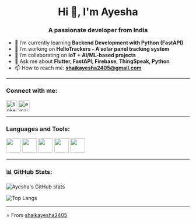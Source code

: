 <h1 align="center">Hi 👋, I'm Ayesha</h1>
<h3 align="center">A passionate developer from India</h3>

- 🌱 I’m currently learning **Backend Development with Python (FastAPI)**  
- 🔭 I’m working on **HelioTrackers - A solar panel tracking system**
- 👯 I’m collaborating on **IoT + AI/ML-based projects**
- 💬 Ask me about **Flutter, FastAPI, Firebase, ThingSpeak, Python**
- 📫 How to reach me: **shaikayesha2405@gmail.com**

---

<h3 align="left">Connect with me:</h3>
<p align="left">
<a href="https://www.linkedin.com/in/ayesha-shaik-685327287/" target="blank"><img align="center" src="https://cdn-icons-png.flaticon.com/512/174/174857.png" alt="linkedin" height="30" width="30" /></a>
<a href="mailto:22eg105d51@anurag.edu.in"><img align="center" src="https://cdn-icons-png.flaticon.com/512/732/732200.png" alt="email" height="30" width="30" /></a>
</p>

---

<h3 align="left">Languages and Tools:</h3>
<p align="left">
  <img src="https://cdn.jsdelivr.net/gh/devicons/devicon/icons/python/python-original.svg" width="40" height="40"/>
  <img src="https://cdn.jsdelivr.net/gh/devicons/devicon/icons/flutter/flutter-original.svg" width="40" height="40"/>
  <img src="https://cdn.jsdelivr.net/gh/devicons/devicon/icons/firebase/firebase-plain.svg" width="40" height="40"/>
  <img src="https://cdn.jsdelivr.net/gh/devicons/devicon/icons/mysql/mysql-original.svg" width="40" height="40"/>
  <img src="https://cdn.jsdelivr.net/gh/devicons/devicon/icons/javascript/javascript-original.svg" width="40" height="40"/>
</p>

---

### 📊 GitHub Stats:

![Ayesha's GitHub stats](https://github-readme-stats.vercel.app/api?username=shaikayesha2405&show_icons=true&theme=radical)

![Top Langs](https://github-readme-stats.vercel.app/api/top-langs/?username=shaikayesha2405&layout=compact&theme=radical)

---

⭐️ From [shaikayesha2405](https://github.com/shaikayesha2405)

